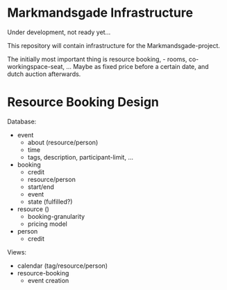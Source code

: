 # Markmandsgade Infrastructure

Under development, not ready yet...

This repository will contain infrastructure for the Markmandsgade-project. 

The initially most important thing is resource booking, - rooms, co-workingspace-seat, ... Maybe as fixed price before a certain date, and dutch auction afterwards.

# Resource Booking Design

Database:

- event
    - about (resource/person)
    - time
    - tags, description, participant-limit, ...
- booking
    - credit
    - resource/person
    - start/end
    - event
    - state (fulfilled?)
- resource ()
    - booking-granularity
    - pricing model
- person
    - credit

Views:

- calendar (tag/resource/person)
- resource-booking
    - event creation
